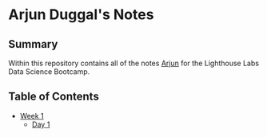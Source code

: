 # Arjun Duggal's Notes

## Summary 

Within this repository contains all of the notes [Arjun](https://github.com/ArjD13/LHL_notes) for the Lighthouse Labs Data Science Bootcamp.

## Table of Contents
* [Week 1](Desktop/lighthouse-data-notes/Week_1)
    * [Day 1](Desktop/lighthouse-data-notes/Week_1/Day_1)
